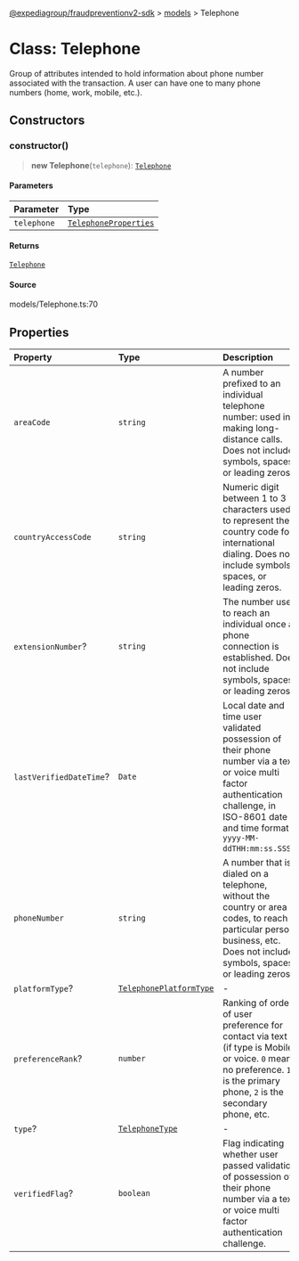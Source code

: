 [@expediagroup/fraudpreventionv2-sdk](../../index.md) > [models](../index.md) > Telephone

# Class: Telephone

Group of attributes intended to hold information about phone number associated with the transaction. A user can have one to many phone numbers (home, work, mobile, etc.).

## Constructors

### constructor()

> **new Telephone**(`telephone`): [`Telephone`](class.Telephone.md)

#### Parameters

| Parameter   | Type                                                                    |
| :---------- | :---------------------------------------------------------------------- |
| `telephone` | [`TelephoneProperties`](../interfaces/interface.TelephoneProperties.md) |

#### Returns

[`Telephone`](class.Telephone.md)

#### Source

models/Telephone.ts:70

## Properties

| Property                | Type                                                                           | Description                                                                                                                                                                                 |
| :---------------------- | :----------------------------------------------------------------------------- | :------------------------------------------------------------------------------------------------------------------------------------------------------------------------------------------ |
| `areaCode`              | `string`                                                                       | A number prefixed to an individual telephone number: used in making long-distance calls. Does not include symbols, spaces, or leading zeros.                                                |
| `countryAccessCode`     | `string`                                                                       | Numeric digit between 1 to 3 characters used to represent the country code for international dialing. Does not include symbols, spaces, or leading zeros.                                   |
| `extensionNumber`?      | `string`                                                                       | The number used to reach an individual once a phone connection is established. Does not include symbols, spaces, or leading zeros.                                                          |
| `lastVerifiedDateTime`? | `Date`                                                                         | Local date and time user validated possession of their phone number via a text or voice multi factor authentication challenge, in ISO-8601 date and time format `yyyy-MM-ddTHH:mm:ss.SSSZ`. |
| `phoneNumber`           | `string`                                                                       | A number that is dialed on a telephone, without the country or area codes, to reach a particular person, business, etc. Does not include symbols, spaces, or leading zeros.                 |
| `platformType`?         | [`TelephonePlatformType`](../type-aliases/type-alias.TelephonePlatformType.md) | -                                                                                                                                                                                           |
| `preferenceRank`?       | `number`                                                                       | Ranking of order of user preference for contact via text (if type is Mobile) or voice. `0` means no preference. `1` is the primary phone, `2` is the secondary phone, etc.                  |
| `type`?                 | [`TelephoneType`](../type-aliases/type-alias.TelephoneType.md)                 | -                                                                                                                                                                                           |
| `verifiedFlag`?         | `boolean`                                                                      | Flag indicating whether user passed validation of possession of their phone number via a text or voice multi factor authentication challenge.                                               |
